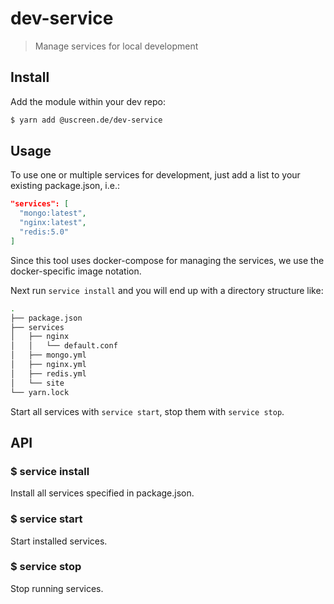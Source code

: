 # dev-service

> Manage services for local development

## Install

Add the module within your dev repo:

```bash
$ yarn add @uscreen.de/dev-service
```

## Usage

To use one or multiple services for development, just add a list to your existing package.json, i.e.:

```json
"services": [
  "mongo:latest",
  "nginx:latest",
  "redis:5.0"
]
```

Since this tool uses docker-compose for managing the services, we use the docker-specific image notation.

Next run `service install` and you will end up with a directory structure like:

```bash
.
├── package.json
├── services
│   ├── nginx
│   │   └── default.conf
│   ├── mongo.yml
│   ├── nginx.yml
│   ├── redis.yml
│   └── site
└── yarn.lock
```

Start all services with `service start`, stop them with `service stop`.

## API

### $ service install

Install all services specified in package.json.

### $ service start

Start installed services.

### $ service stop

Stop running services.
